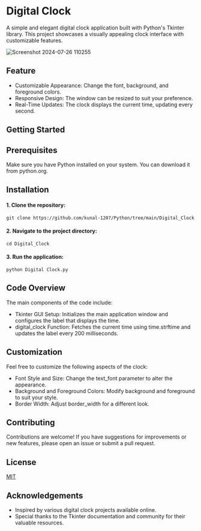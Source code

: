 
# Digital Clock

A simple and elegant digital clock application built with Python's Tkinter library. This project showcases a visually appealing clock interface with customizable features.

![Screenshot 2024-07-26 110255](https://github.com/user-attachments/assets/40e532a2-0ad4-47cb-a0b1-6d6b0d450ec7)


## Feature 

- Customizable Appearance: Change the font, background, and foreground colors.
- Responsive Design: The window can be resized to suit your preference.
- Real-Time Updates: The clock displays the current time, updating every second.
## Getting Started

## Prerequisites
Make sure you have Python installed on your system. You can download it from python.org.
## Installation

#### 1. Clone the repository:

    git clone https://github.com/kunal-1207/Python/tree/main/Digital_Clock

#### 2. Navigate to the project directory:

    cd Digital_Clock

#### 3. Run the application:

    python Digital Clock.py


    
## Code Overview 

The main components of the code include:

- Tkinter GUI Setup: Initializes the main application window and configures the label that displays the time.
- digital_clock Function: Fetches the current time using time.strftime and updates the label every 200 milliseconds.

## Customization 

Feel free to customize the following aspects of the clock:

- Font Style and Size: Change the text_font parameter to alter the appearance.
- Background and Foreground Colors: Modify background and foreground to suit your style.
- Border Width: Adjust border_width for a different look.
  
## Contributing

Contributions are welcome! If you have suggestions for improvements or new features, please open an issue or submit a pull request.

## License

[MIT](https://choosealicense.com/licenses/mit/)


## Acknowledgements

- Inspired by various digital clock projects available online.
- Special thanks to the Tkinter documentation and community for their valuable resources.



